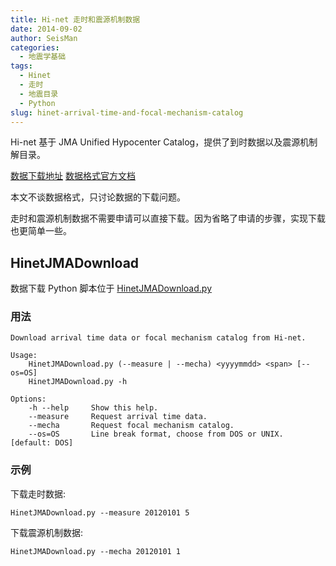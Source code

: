 ```yaml
---
title: Hi-net 走时和震源机制数据
date: 2014-09-02
author: SeisMan
categories:
  - 地震学基础
tags:
  - Hinet
  - 走时
  - 地震目录
  - Python
slug: hinet-arrival-time-and-focal-mechanism-catalog
---
```


Hi-net 基于 JMA Unified Hypocenter Catalog，提供了到时数据以及震源机制解目录。

[数据下载地址](https://hinetwww11.bosai.go.jp/auth/JMA/?LANG=en)
[数据格式官方文档](https://hinetwww11.bosai.go.jp/auth/manual/dlDialogue.php?r=jmaformat&LANG=en)

本文不谈数据格式，只讨论数据的下载问题。

<!--more-->

走时和震源机制数据不需要申请可以直接下载。因为省略了申请的步骤，实现下载也更简单一些。

## HinetJMADownload

数据下载 Python 脚本位于 [HinetJMADownload.py](https://github.com/seisman/HinetScripts/blob/master/HinetJMADownload.py)

### 用法

    Download arrival time data or focal mechanism catalog from Hi-net.

    Usage:
        HinetJMADownload.py (--measure | --mecha) <yyyymmdd> <span> [--os=OS]
        HinetJMADownload.py -h

    Options:
        -h --help     Show this help.
        --measure     Request arrival time data.
        --mecha       Request focal mechanism catalog.
        --os=OS       Line break format, choose from DOS or UNIX. [default: DOS]

### 示例

下载走时数据:

    HinetJMADownload.py --measure 20120101 5

下载震源机制数据:

    HinetJMADownload.py --mecha 20120101 1
